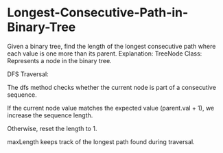 # Longest-Consecutive-Path-in-Binary-Tree
Given a binary tree, find the length of the longest consecutive path where each value is one more than its parent.
Explanation:
TreeNode Class: Represents a node in the binary tree.

DFS Traversal:

The dfs method checks whether the current node is part of a consecutive sequence.

If the current node value matches the expected value (parent.val + 1), we increase the sequence length.

Otherwise, reset the length to 1.

maxLength keeps track of the longest path found during traversal.
